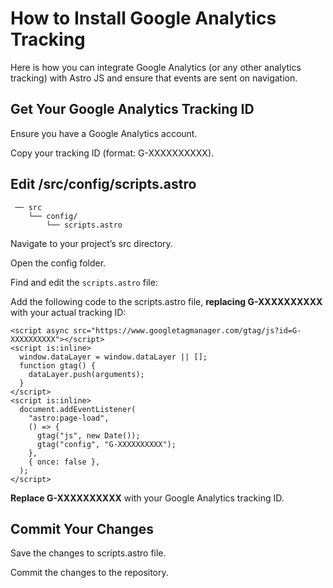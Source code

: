 # How to Install Google Analytics Tracking

Here is how you can integrate Google Analytics (or any other analytics tracking) with Astro JS and ensure that events are sent on navigation.

## Get Your Google Analytics Tracking ID

Ensure you have a Google Analytics account.

Copy your tracking ID (format: G-XXXXXXXXXX).

## Edit /src/config/scripts.astro

```
 ── src
    └── config/
        └── scripts.astro
```

Navigate to your project’s src directory.

Open the config folder.

Find and edit the ```scripts.astro``` file:

Add the following code to the scripts.astro file, **replacing G-XXXXXXXXXX** with your actual tracking ID:

```
<script async src="https://www.googletagmanager.com/gtag/js?id=G-XXXXXXXXXX"></script>
<script is:inline>
  window.dataLayer = window.dataLayer || [];
  function gtag() {
    dataLayer.push(arguments);
  }
</script>
<script is:inline>
  document.addEventListener(
    "astro:page-load",
    () => {
      gtag("js", new Date());
      gtag("config", "G-XXXXXXXXXX");
    },
    { once: false },
  );
</script>
```

**Replace G-XXXXXXXXXX** with your Google Analytics tracking ID.

## Commit Your Changes

Save the changes to scripts.astro file.

Commit the changes to the repository.
